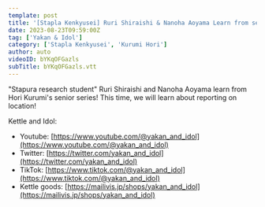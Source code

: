 ```yaml
---
template: post
title: '[Stapla Kenkyusei] Ruri Shiraishi & Nanoha Aoyama Learn from senior Hori! Live Broadcast Reporter'
date: 2023-08-23T09:59:00Z
tag: ['Yakan & Idol']
category: ['Stapla Kenkyusei', 'Kurumi Hori']
author: auto 
videoID: bYKqOFGazls
subTitle: bYKqOFGazls.vtt
---
```

"Stapura research student" Ruri Shiraishi and Nanoha Aoyama learn from Hori Kurumi's senior series!
This time, we will learn about reporting on location!

Kettle and Idol:

- Youtube: [https://www.youtube.com/@yakan_and_idol](https://www.youtube.com/@yakan_and_idol)
- Twitter: [https://twitter.com/yakan_and_idol](https://twitter.com/yakan_and_idol)
- TikTok: [https://www.tiktok.com/@yakan_and_idol](https://www.tiktok.com/@yakan_and_idol)
- Kettle goods: [https://mailivis.jp/shops/yakan_and_idol](https://mailivis.jp/shops/yakan_and_idol)

